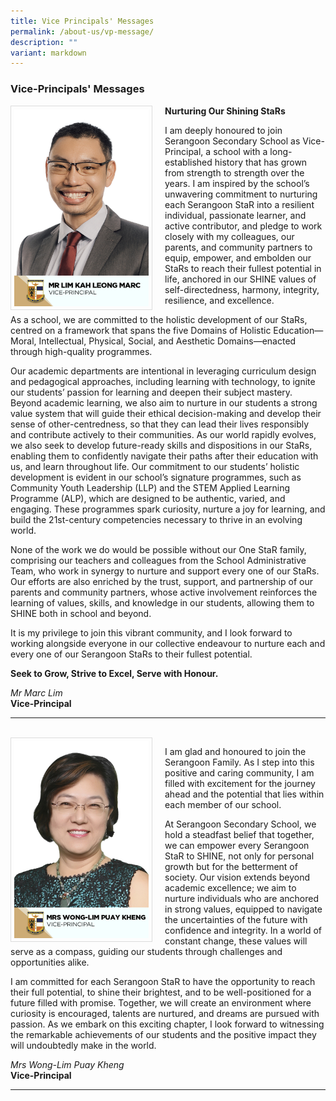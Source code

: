 ```yaml
---
title: Vice Principals' Messages
permalink: /about-us/vp-message/
description: ""
variant: markdown
---
```

### Vice-Principals' Messages

<img src="/images/School%20Management%20Team/lim_kah_leong_marc.jpg" style="width:215px; height:315px; margin-right:20px; border:0.5px solid Gainsboro; padding: 5px" align="Left">

**Nurturing Our Shining StaRs**

I am deeply honoured to join Serangoon Secondary School as Vice-Principal, a school with a long-established history that has grown from strength to strength over the years. I am inspired by the school’s unwavering commitment to nurturing each Serangoon StaR into a resilient individual, passionate learner, and active contributor, and pledge to work closely with my colleagues, our parents, and community partners to equip, empower, and embolden our StaRs to reach their fullest potential in life, anchored in our SHINE values of self-directedness, harmony, integrity, resilience, and excellence.

As a school, we are committed to the holistic development of our StaRs, centred on a framework that spans the five Domains of Holistic Education—Moral, Intellectual, Physical, Social, and Aesthetic Domains—enacted through high-quality programmes.

Our academic departments are intentional in leveraging curriculum design and pedagogical approaches, including learning with technology, to ignite our students’ passion for learning and deepen their subject mastery. Beyond academic learning, we also aim to nurture in our students a strong value system that will guide their ethical decision-making and develop their sense of other-centredness, so that they can lead their lives responsibly and contribute actively to their communities. As our world rapidly evolves, we also seek to develop future-ready skills and dispositions in our StaRs, enabling them to confidently navigate their paths after their education with us, and learn throughout life. Our commitment to our students’ holistic development is evident in our school’s signature programmes, such as Community Youth Leadership (LLP) and the STEM Applied Learning Programme (ALP), which are designed to be authentic, varied, and engaging. These programmes spark curiosity, nurture a joy for learning, and build the 21st-century competencies necessary to thrive in an evolving world.

None of the work we do would be possible without our One StaR family, comprising our teachers and colleagues from the School Administrative Team, who work in synergy to nurture and support every one of our StaRs. Our efforts are also enriched by the trust, support, and partnership of our parents and community partners, whose active involvement reinforces the learning of values, skills, and knowledge in our students, allowing them to SHINE both in school and beyond.

It is my privilege to join this vibrant community, and I look forward to working alongside everyone in our collective endeavour to nurture each and every one of our Serangoon StaRs to their fullest potential.

**Seek to Grow, Strive to Excel, Serve with Honour.**

*Mr Marc Lim*
<br>**Vice-Principal**

<hr>
<br>
<img src="/images/School%20Management%20Team/wong_lim_puay_kheng.jpg" style="width:215px; height:315px; margin-right:20px; border:0.5px solid Gainsboro; padding: 5px" align="Left">

I am glad and honoured to join the Serangoon Family.  As I step into this positive and caring community, I am filled with excitement for the journey ahead and the potential that lies within each member of our school.

At Serangoon Secondary School, we hold a steadfast belief that together, we can empower every Serangoon StaR to SHINE, not only for personal growth but for the betterment of society. Our vision extends beyond academic excellence; we aim to nurture individuals who are anchored in strong values, equipped to navigate the uncertainties of the future with confidence and integrity. In a world of constant change, these values will serve as a compass, guiding our students through challenges and opportunities alike.

I am committed for each Serangoon StaR to have the opportunity to reach their full potential, to shine their brightest, and to be well-positioned for a future filled with promise. Together, we will create an environment where curiosity is encouraged, talents are nurtured, and dreams are pursued with passion. As we embark on this exciting chapter, I look forward to witnessing the remarkable achievements of our students and the positive impact they will undoubtedly make in the world.


*Mrs Wong-Lim Puay Kheng*
<br>**Vice-Principal**

<hr>
